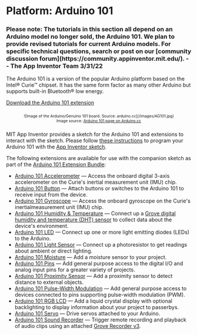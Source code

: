 # Platform: Arduino 101

<h3>Please note: The tutorials in this section all depend on an Arduino model no longer sold, the Arduino 101. We plan to provide revised tutorials for current Arduino models. For specific technical questions, search or post on our [community discussion forum](https://community.appinventor.mit.edu/). -- The App Inventor Team 3/31/22</h3>

The Arduino 101 is a version of the popular Arduino platform based on the Intel&reg; Curie&trade; chipset. It has the same form factor as many other Arduino but supports built-in Bluetooth&reg; low energy.

<a href="/assets/resources/edu.mit.appinventor.iot.arduino101.aix">Download the Arduino 101 extension</a>

<div style="text-align: center; font-size: 75%; margin: 16pt 0;">
![Image of the Arduino/Genuino 101 board. Source: arduino.cc](/images/AG101.jpg)
<br>
Image source: <a href="https://www.arduino.cc/en/Main/ArduinoBoard101" target="_blank">Arduino 101 page on Arduino.cc</a>
</div>

MIT App Inventor provides a sketch for the Arduino 101 and extensions to interact with the sketch. Please follow [these instructions](/assets/tutorials/MIT_App_Inventor_IoT_Setup.pdf) to program your Arduino 101 with the [App Inventor sketch](/assets/resources/AIM-for-Things-Arduino101.zip).

The following extensions are available for use with the companion sketch as part of the [Arduino 101 Extension Bundle](/assets/resources/edu.mit.appinventor.iot.arduino101.aix):

* [Arduino 101 Accelerometer](#/arduino101/arduinoaccelerometer) &mdash; Access the onboard digital 3-axis accelerometer on the Curie's inertial measurement unit (IMU) chip.
* [Arduino 101 Button](#/arduino101/arduinobutton) &mdash; Attach buttons or switches to the Arduino 101 to receive input from the device.
* [Arduino 101 Gyroscope](#/arduino101/arduinogyroscope) &mdash; Access the onboard gyroscope on the Curie's inertialmeasurement unit (IMU) chip.
* [Arduino 101 Humidity & Temperature](#/arduino101/arduinohumidity) &mdash; Connect up a <a href="http://wiki.seeed.cc/Grove-TemperatureAndHumidity_Sensor/" target="_blank">Grove digital humidity and temperature (DHT) sensor</a> to collect data about the device's environment.
* [Arduino 101 LED](#/arduino101/arduinoled) &mdash; Connect up one or more light emitting diodes (LEDs) to the Arduino.
* [Arduino 101 Light Sensor](#/arduino101/arduinolightsensor) &mdash; Connect up a photoresistor to get readings about ambient or direct lighting.
* [Arduino 101 Moisture](#/arduino101/arduinomoisture) &mdash; Add a moisture sensor to your project.
* [Arduino 101 Pins](#/arduino101/arduinopins) &mdash; Add general purpose access to the digital I/O and analog input pins for a greater variety of projects.
* [Arduino 101 Proximity Sensor](#/arduino101/arduinoproximitysensor) &mdash; Add a proximity sensor to detect distance to external objects.
* [Arduino 101 Pulse-Width Modulation](#/arduino101/arduinopwm) &mdash; Add general purpose access to devices connected to pins supporting pulse-width modulation (PWM).
* [Arduino 101 RGB LCD](#/arduino101/arduinorgblcd) &mdash; Add a liquid crystal display with optional backlighting to display information about your project to passerbys.
* [Arduino 101 Servo](#/arduino101/arduinoservo) &mdash; Drive servos attached to your Arduino.
* [Arduino 101 Sound Recorder](#/arduino101/arduinosoundrecorder) &mdash; Trigger remote recording and playback of audio clips using an attached <a href="http://wiki.seeed.cc/Grove-Recorder_v3.0/" target="_blank">Grove Recorder v3</a>.
